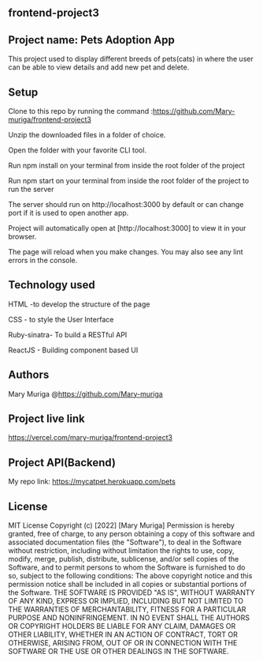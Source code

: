 ## frontend-project3
## Project name: Pets Adoption App
This project used to display different breeds of pets(cats) in  where the user can be able to view details and add new pet and delete. 


## Setup

Clone to this repo by running the command :https://github.com/Mary-muriga/frontend-project3

Unzip the downloaded files in a folder of choice.

Open the folder with your favorite CLI tool.

Run npm install on your terminal from inside the root folder of the project

Run npm start on your terminal from inside the root folder of the project to run the server

The server should run on http://localhost:3000 by default or can change port if it is used to open another app.

Project will  automatically open at 
[http://localhost:3000] to view it in your browser.

The page will reload when you make changes.
You may also see any lint errors in the console.



## Technology used 

HTML -to develop the structure of the page

CSS - to style the User Interface

Ruby-sinatra- To build a RESTful API

ReactJS - Building component based UI



## Authors

Mary Muriga
@https://github.com/Mary-muriga

## Project live link

https://vercel.com/mary-muriga/frontend-project3

## Project API(Backend)

My repo link: https://mycatpet.herokuapp.com/pets


## License

MIT License Copyright (c) [2022] [Mary Muriga] Permission is hereby granted, free of charge, to any person obtaining a copy of this software and associated documentation files (the "Software"), to deal in the Software without restriction, including without limitation the rights to use, copy, modify, merge, publish, distribute, sublicense, and/or sell copies of the Software, and to permit persons to whom the Software is furnished to do so, subject to the following conditions: The above copyright notice and this permission notice shall be included in all copies or substantial portions of the Software. THE SOFTWARE IS PROVIDED "AS IS", WITHOUT WARRANTY OF ANY KIND, EXPRESS OR IMPLIED, INCLUDING BUT NOT LIMITED TO THE WARRANTIES OF MERCHANTABILITY, FITNESS FOR A PARTICULAR PURPOSE AND NONINFRINGEMENT. IN NO EVENT SHALL THE AUTHORS OR COPYRIGHT HOLDERS BE LIABLE FOR ANY CLAIM, DAMAGES OR OTHER LIABILITY, WHETHER IN AN ACTION OF CONTRACT, TORT OR OTHERWISE, ARISING FROM, OUT OF OR IN CONNECTION WITH THE SOFTWARE OR THE USE OR OTHER DEALINGS IN THE SOFTWARE.
